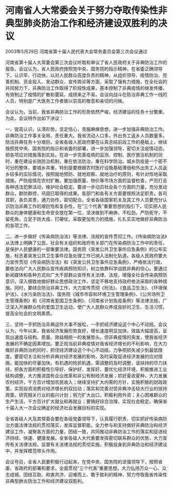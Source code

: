 # 河南省人大常委会关于努力夺取传染性非典型肺炎防治工作和经济建设双胜利的决议

2003年5月29日 河南省第十届人民代表大会常务委员会第三次会议通过

<!-- INFO END -->

河南省第十届人大常委会第三次会议听取和审议了省人民政府关于非典防治工作的报告。会议认为，省人民政府按照党中央、国务院的指示精神，在省委正确领导下，认识早、行动快，以对人民群众高度负责的精神，从组织领导、疫情防治、完善机制、资金投入、发动群众、宣传舆论等方面，采取了强有力措施，在全社会的共同努力下，非典防治工作取得了阶段性成果，基本控制了非典疫情的继发传播，有效制止了疫情的扩散和蔓延，成绩来之不易。会议向战斗在防治非典工作一线的人员，特别是广大医务工作者致以崇高的敬意和亲切的问候。

会议认为，当前，我省非典防治工作的形势依然严峻，经济建设的任务十分繁重。为此，会议特作出如下决议：

一、提高认识，认清形势，坚定信心，克服麻痹思想，进一步加强非典防治工作。非典防治工作事关全局、责任重大。我省流动人口多，外出务工返乡人员数量多，防治非典任务十分艰巨。全省各级人民政府要在认真总结前段工作的基础上，继续按照党中央、国务院的指示和省委的部署，进一步加强领导，密切关注疫情动态，把各项应对措施落到实处。在进一步完善疫病的监测、控制、医疗救治机制的同时，重在建设长效防治机制，重在依法防治，重在科学防治。城乡防疫是一个密不可分的整体，要城乡并重，特别是要根据农村医疗设施基础薄弱和外出务工人员返乡较多的实际情况，按照就地预防、就地观察、就地治疗的原则，有针对性地采取措施，严防疫情在农村扩散。要加强质量、物价等市场方面的监督检查，严厉打击各种违法犯罪活动，维护社会稳定。要进一步动员社会各个方面的力量，充分发动群众，群防群控，巩固已取得的成果。各部门和各有关方面要按照法定职责，各司其职，各负其责，通力协作，密切配合。全省各级国家机关及其工作人员要充分认识防治非典工作的艰巨性和复杂性，在“三个代表”重要思想的指引下，切实把人民群众的身体健康和生命安全放在第一位，坚决做到不麻痹，不松劲，严防死守，不留死角，立足于防大疫、打硬仗，采取更加有力的措施，扎扎实实地做好非典防治的各项工作。

二、进一步做好《传染病防治法》等法律、法规的宣传贯彻工作。《传染病防治法》从法律上明确了公民、社会有关组织和政府有关部门在传染病防治工作中的责任，是保护人民健康的一部重要法律。国务院《突发公共卫生事件应急条例》的公布实施，标志着突发公共卫生事件应急处理工作已纳入法制化轨道。各级人民政府要大力宣传贯彻《传染病防治法》和《突发公共卫生事件应急条例》，严格依法行政。要依法向广大人民群众宣传疾病预防知识，树立依靠科学战胜非典的信心。要通过新闻媒体和各种方式向广大干部群众宣传有关法律、法规，增强全社会传染病预防意识，深入细致地做好群众思想政治工作，坚定不移地支持政府依法采取的各种措施。同时，要结合防治非典工作，大力宣传贯彻《刑法》、《食品卫生法》、《环境保护法》、《水污染防治法》、国务院《城市市容和环境卫生管理条例》、《公共场所卫生管理条例》和《河南省爱国卫生条例》、《河南省计划免疫条例》等法律法规，广泛深入开展群众性的爱国卫生运动，使广大人民群众养成良好的卫生、生活习惯，提高全社会的文明素质。

三、坚持一手抓防治非典这件大事不放松，一手抓经济建设这个中心不动摇。会议认为，今年以来，我省经济发展形势良好，增长速度明显加快，效益大幅提高，呈现出速度与结构、质量、效益相统一的发展势头。但非典疫情的突发，使我省经济发展的不确定因素增加。要正视当前非典疫情对我省经济增长的不利影响，在大力做好非典防治的同时，抓住经济建设这个中心不动摇，力争把损失减少到最低限度。要密切关注和分析非典对经济发展的影响，及时采取促进经济发展的应对措施，能加快的尽量加快，有机遇的抢抓机遇，需调整的及时调整，该扶持的尽力扶持，把各方面的积极性引导好、保护好、发挥好。要优化经济环境，积极推进工业结构调整，大力推进国有企业改革和非公有制经济发展；抓好夏收夏种，大力发展农村经济，千方百计增加农民收入；继续坚持扩大内需的方针，实施积极的财政政策，实现投资消费对经济增长的双拉动；落实和完善对受非典冲击较大行业的扶持政策，研究相关行业的振兴计划；努力扩大出口，积极利用外资；关心困难群众的生产生活，千方百计扩大就业和再就业；要搞好综合治理，实现社会稳定。确保省十届人大一次会议确定的经济社会发展目标的实现。

全省各级人大及其常委会要在各级党委领导下，认真履行职责，切实抓好传染病防治方面法律法规的贯彻落实，发挥监督职能，全力参与和支持做好非典防治和经济建设工作，凝聚各方面的力量，团结一致，共同推动非典防治工作的落实和促进经济持续、快速、健康发展。全省各级人大代表要发挥密切联系群众的优势，大力宣传有关法律法规，监督有关法律法规的贯彻实施，积极投身到非典防治和经济建设中，并发挥模范带头作用。

会议号召，全省人民要积极行动起来，在党中央、国务院的坚强领导下，按照省委、省政府的部署和要求，全面贯彻“三个代表”重要思想，大力弘扬万众一心、众志成城、团结互助、和衷共济、迎难而上、敢于胜利的精神，努力夺取我省传染性非典型肺炎防治工作和经济建设双胜利。

